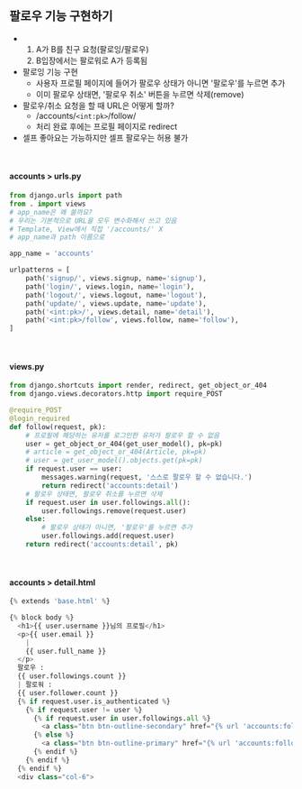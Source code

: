 ## 팔로우 기능 구현하기

* 1. A가 B를 친구 요청(팔로잉/팔로우)
  2. B입장에서는 팔로워로 A가 등록됨
* 팔로잉 기능 구현
  * 사용자 프로필 페이지에 들어가 팔로우 상태가 아니면 '팔로우'를 누르면 추가
  * 이미 팔로우 상태면, '팔로우 취소' 버튼을 누르면 삭제(remove)
* 팔로우/취소 요청을 할 때 URL은 어떻게 할까?
  * /accounts/`<int:pk>`/follow/
  * 처리 완료 후에는 프로필 페이지로 redirect
* 셀프 좋아요는 가능하지만 셀프 팔로우는 허용 불가

<br>

#### accounts > urls.py

``` python
from django.urls import path
from . import views
# app_name은 왜 쓸까요?
# 우리는 기본적으로 URL을 모두 변수화해서 쓰고 있음
# Template, View에서 직접 '/accounts/' X 
# app_name과 path 이름으로 

app_name = 'accounts'

urlpatterns = [
    path('signup/', views.signup, name='signup'),
    path('login/', views.login, name='login'),
    path('logout/', views.logout, name='logout'),
    path('update/', views.update, name='update'),
    path('<int:pk>/', views.detail, name='detail'),
    path('<int:pk>/follow', views.follow, name='follow'),
]
```

<br>

#### views.py

``` python
from django.shortcuts import render, redirect, get_object_or_404
from django.views.decorators.http import require_POST

@require_POST
@login_required
def follow(request, pk):
    # 프로필에 해당하는 유저를 로그인한 유저가 팔로우 할 수 없음
    user = get_object_or_404(get_user_model(), pk=pk)
    # article = get_object_or_404(Article, pk=pk)
    # user = get_user_model().objects.get(pk=pk)
    if request.user == user:
        messages.warning(request, '스스로 팔로우 할 수 없습니다.')
        return redirect('accounts:detail')
    # 팔로우 상태면, 팔로우 취소를 누르면 삭제
    if request.user in user.followings.all():
        user.followings.remove(request.user)
    else:
        # 팔로우 상태가 아니면, '팔로우'를 누르면 추가
        user.followings.add(request.user)
    return redirect('accounts:detail', pk)
```

<br>

#### accounts > detail.html

``` python
{% extends 'base.html' %}

{% block body %}
  <h1>{{ user.username }}님의 프로필</h1>
  <p>{{ user.email }}
    |
    {{ user.full_name }}
  </p>
  팔로우 :
  {{ user.followings.count }}
  | 팔로워 :
  {{ user.follower.count }}
  {% if request.user.is_authenticated %}
    {% if request.user != user %}
      {% if request.user in user.followings.all %}
        <a class="btn btn-outline-secondary" href="{% url 'accounts:follow' user.pk %}">팔로우 취소</a>
      {% else %}
        <a class="btn btn-outline-primary" href="{% url 'accounts:follow' user.pk %}">팔로우</a>
      {% endif %}
    {% endif %}
  {% endif %}
  <div class="col-6">
```

<br>

